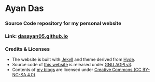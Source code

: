 # Ayan Das
### Source Code repository for my personal website
### Link: [dasayan05.github.io](https://dasayan05.github.io )

### Credits & Licenses
- The website is built with [Jekyll](https://jekyllrb.com/) and theme derived from [Hyde](https://github.com/poole/hyde).
- Source code of [this website](http://dasayan05.github.io/) is released under [GNU AGPLv3](https://www.gnu.org/licenses/agpl-3.0.en.html).
- Contents of [my blogs](https://dasayan05.github.io/blogs.html) are licensed under [Creative Commons (CC BY-NC-SA 4.0)](https://creativecommons.org/licenses/by-nc-sa/4.0/).

